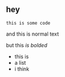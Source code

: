hey
---------------

    this is some code

and this is normal text

but this *is bolded*

- this is
- a list
- i think
